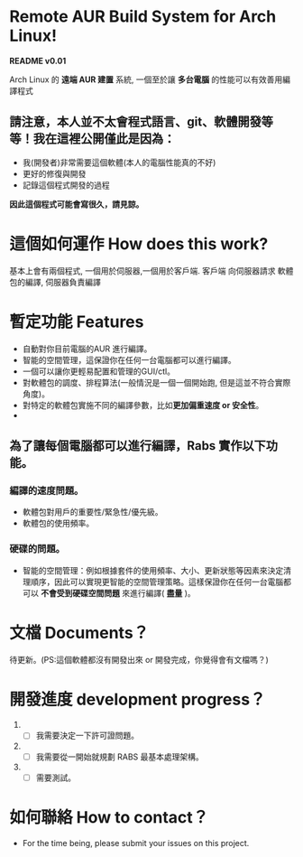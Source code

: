 # Remote AUR Build System for Arch Linux!
**README v0.01**

Arch Linux 的 **遠端 AUR 建置** 系統, 一個至於讓 **多台電腦** 的性能可以有效善用編譯程式

## 請注意，本人並不太會程式語言、git、軟體開發等等！我在這裡公開僅此是因為：

 - 我(開發者)非常需要這個軟體(本人的電腦性能真的不好)
 - 更好的修復與開發
 - 記錄這個程式開發的過程
 
**因此這個程式可能會寫很久，請見諒。**

# 這個如何運作 How does this work?
基本上會有兩個程式, 一個用於伺服器,一個用於客戶端.
客戶端 向伺服器請求 軟體包的編譯, 伺服器負責編譯

# 暫定功能 Features

 - 自動對你目前電腦的AUR 進行編譯。
 - 智能的空間管理，這保證你在任何一台電腦都可以進行編譯。
 - 一個可以讓你更輕易配置和管理的GUI/ctl。
 - 對軟體包的調度、排程算法(一般情況是一個一個開始跑, 但是這並不符合實際角度)。
 - 對特定的軟體包實施不同的編譯參數，比如**更加偏重速度 or 安全性**。
 - 
## 為了讓每個電腦都可以進行編譯，Rabs 實作以下功能。

### 編譯的速度問題。
 - 軟體包對用戶的重要性/緊急性/優先級。
 - 軟體包的使用頻率。

### 硬碟的問題。
 - 智能的空間管理：例如根據套件的使用頻率、大小、更新狀態等因素來決定清理順序，因此可以實現更智能的空間管理策略。這樣保證你在任何一台電腦都可以 **不會受到硬碟空間問題** 來進行編譯( **盡量** )。

# 文檔 Documents？

待更新。(PS:這個軟體都沒有開發出來 or 開發完成，你覺得會有文檔嗎？)

# 開發進度 development progress？
1. - [ ] 我需要決定一下許可證問題。
2. - [ ] 我需要從一開始就規劃 RABS 最基本處理架構。
3. - [ ] 需要測試。

# 如何聯絡 How to contact？

 - For the time being, please submit your issues on this project.
